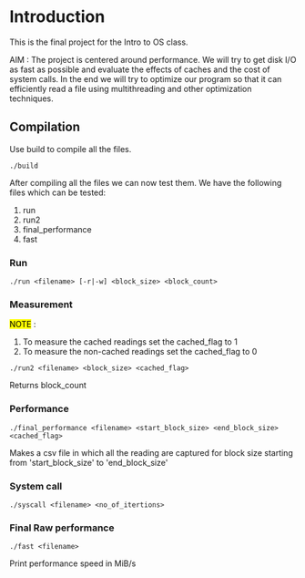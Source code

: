 # Introduction
This is the final project for the Intro to OS class. 

AIM : The project is centered around performance.
We will try to get disk I/O as fast as possible and evaluate the effects of caches and the cost of system calls. In the end we will try to optimize our program so that it can efficiently read a file using multithreading and other optimization techniques.


## Compilation 

Use build to compile all the files.

```
./build
```
After compiling all the files we can now test them. We have the following files which can be tested:

1. run  
2. run2
3. final_performance
4. fast


### Run
```
./run <filename> [-r|-w] <block_size> <block_count>
```

### Measurement
<mark>NOTE</mark> : 
1. To measure the cached readings set the cached_flag to 1
2. To measure the non-cached readings set the cached_flag to 0
```
./run2 <filename> <block_size> <cached_flag>
```
Returns block_count

### Performance
```
./final_performance <filename> <start_block_size> <end_block_size> <cached_flag>
```

Makes a csv file in which all the reading are captured for block size starting from 'start_block_size' to 'end_block_size'

### System call

```
./syscall <filename> <no_of_itertions>
```

### Final Raw performance
```
./fast <filename>
```

Print performance speed in MiB/s 
